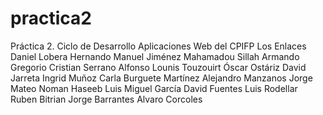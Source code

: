 # practica2
Práctica 2. Ciclo de Desarrollo Aplicaciones Web del CPIFP Los Enlaces
Daniel Lobera Hernando
Manuel Jiménez
Mahamadou Sillah
Armando Gregorio
Cristian Serrano Alfonso
Lounis Touzouirt
Óscar Ostáriz
David Jarreta
Ingrid Muñoz
Carla Burguete Martínez
Alejandro Manzanos
Jorge Mateo
Noman Haseeb
Luis Miguel García
David Fuentes
Luis Rodellar
Ruben Bitrian
Jorge Barrantes
Alvaro Corcoles
